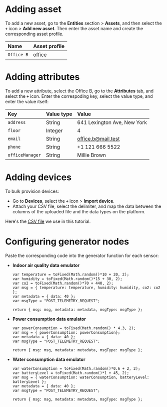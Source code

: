 # Adding asset

To add a new asset, go to the **Entities** section > **Assets**, and then select the **`+`** icon > **Add new asset**. Then enter the asset name and create the corresponding asset profile.

| Name          | Asset profile  |
| :----------   | :---------     |
| `Office B`    | office         |

# Adding attributes

To add a new attribute, select the Office B, go to the **Attributes** tab, and select the **`+`** icon. Enter the correspoding key, select the value type, and enter the value itself:

| Key            | Value type     | Value                       |
| :----------    | :---------     | :---------------------------| 
| `address`      | String         | 641 Lexington Ave, New York |
| `floor`        | Integer        | 4                           |
| `email`        | String         | office.b@mail.test          |
| `phone`        | String         | +1 121 666 5522             |
| `officeManager`| String         | Millie Brown                |

# Adding devices

To bulk provision devices:
- Go to **Devices**, select the **`+`** icon > **Import device**.
- Attach your CSV file, select the delimiter, and map the data between the columns of the uploaded file and the data types on the platform.
  
Here's the [CSV file](resources/devices_b.csv) we use in this tutorial. 

# Configuring generator nodes

Paste the corresponding code into the generator function for each sensor:

- **Indoor air quality data emulator**
  
    ```
    var temperature = toFixed(Math.random()*10 + 20, 2);
    var humidity = toFixed(Math.random()*15 + 30, 2);
    var co2 = toFixed(Math.random()*70 + 440, 2);
    var msg = { temperature: temperature, humidity: humidity, co2: co2 };
    var metadata = { data: 40 };
    var msgType = "POST_TELEMETRY_REQUEST";
    
    return { msg: msg, metadata: metadata, msgType: msgType };
    ```
- **Power consumption data emulator**
  
    ```
    var powerConsumption = toFixed(Math.random() * 4.3, 2);
    var msg = { powerConsumption: powerConsumption};
    var metadata = { data: 40 };
    var msgType = "POST_TELEMETRY_REQUEST";

    return { msg: msg, metadata: metadata, msgType: msgType };
    ```
- **Water consumption data emulator**
  
    ```
    var waterConsumption = toFixed(Math.random()*0.6 + 2, 2);
    var batteryLevel = toFixed(Math.random()*1 + 45, 2);
    var msg = { waterConsumption: waterConsumption, batteryLevel: batteryLevel };
    var metadata = { data: 40 };
    var msgType = "POST_TELEMETRY_REQUEST";

    return { msg: msg, metadata: metadata, msgType: msgType };
    ```
